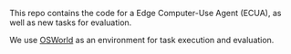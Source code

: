 This repo contains the code for a Edge Computer-Use Agent (ECUA), as well as new tasks for evaluation.

We use [OSWorld](https://github.com/xlang-ai/OSWorld) as an environment for task execution and evaluation.